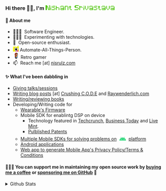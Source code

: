 <h3> Hi there 👋🏼, I'm <img src=img/title.png height=15 /> </h3>

#### 📃 About me
- 👨🏻‍💻  &nbsp;Software Engineer.
- 👨🏻‍🔬  &nbsp;Experimenting with technologies.
- 🤗  &nbsp;Open-source enthusiast.
- <img src=img/automate_all_things.jpg height=20 />&nbsp;Automate-All-Things-Person.
- <img src="img/mario.gif" height=20 />&nbsp;Retro gamer
- 📫  &nbsp;Reach me [at] [nisrulz.com](https://www.nisrulz.com)

#### ✨ What I've been dabbling in
- [Giving talks/sessions](https://crushingcode.nisrulz.com/talks/)
- [Writing blog posts](https://crushingcode.nisrulz.com/archive/) [at] [Crushing C.O.D.E](https://crushingcode.nisrulz.com/) and [Raywenderlich.com](http://localhost:1313/posts/raywederlich-com-tutorials/)
- [Writing/reviewing books](https://crushingcode.nisrulz.com/showcase/books/)
- Developing/Writing code for
  - [Wearable's Firmware](https://web.archive.org/web/20191221211425/http://web.archive.org/screenshot/https://www.kickstarter.com/projects/352439100/soundbrenner-core-the-4-in-1-smart-music-tool)
  - Mobile SDK for enablintg DSP on device
    - Technology featured in [Techcrunch](https://techcrunch.com/2014/07/24/silverpush-audio-beacons/), [Business Today](https://web.archive.org/web/20180315123959/https://www.businesstoday.in/magazine/features/silverpushs-technology-lets-advertisers-reach-the-consumer-on-multiple-devices/story/206815.html) and [Live Mint](https://web.archive.org/web/20180315124010/http://www.livemint.com/Opinion/3QXskshem9l6fcbfAkqmUO/New-ways-to-count-viewers.html).
    - [Pulblished Patents](https://crushingcode.nisrulz.com/showcase/patents/)
  - [Multiple Mobile SDKs for solving problems on<img src=img/android.png height=20 />platform](https://crushingcode.nisrulz.com/showcase/android_library/)
  - [Android applications](https://crushingcode.nisrulz.com/showcase/android_apps/)
  - [Web app to generate Mobile App's Privacy Policy/Terms & Conditions](https://app-privacy-policy-generator.nisrulz.com/)

#### 👨🏻‍💻&nbsp;You can support me in maintaining my open source work by [buying me a coffee](https://www.buymeacoffee.com/nisrulz) or [sponsoring me on GitHub](https://github.com/sponsors/nisrulz)&nbsp;🤗 

<details>
  <summary>Github Stats</summary>
  <img align="left" alt="Nishant's GitHub Stats" src="https://github-readme-stats.vercel.app/api?username=nisrulz&show_icons=true&hide_border=true" />
  
  <img align="left" alt="Nishant's GitHub Metric" src="https://github.com/nisrulz/nisrulz/blob/master/github-metrics.svg" />
</details>
